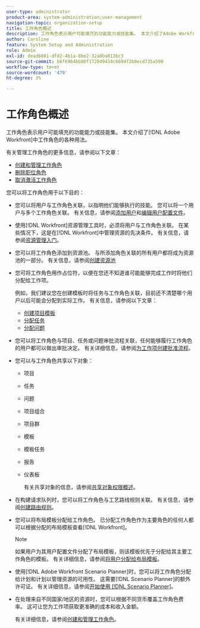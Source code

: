 ```yaml
---
user-type: administrator
product-area: system-administration;user-management
navigation-topic: organization-setup
title: 工作角色概述
description: 工作角色表示用户可能填充的功能能力或技能集。 本文介绍了Adobe Workfront中工作角色的各种用法。
author: Caroline
feature: System Setup and Administration
role: Admin
exl-id: dead6081-dfd2-4b1a-8be2-32a0ba813bc3
source-git-commit: b6f6964bb80f172849434c669df2b0ecd735a590
workflow-type: tm+mt
source-wordcount: '479'
ht-degree: 3%

---
```


# 工作角色概述

工作角色表示用户可能填充的功能能力或技能集。 本文介绍了[!DNL Adobe Workfront]中工作角色的各种用法。

有关管理工作角色的更多信息，请参阅以下文章：

* [创建和管理工作角色](../../../administration-and-setup/set-up-workfront/organizational-setup/create-manage-job-roles.md)
* [删除职位角色](../../../administration-and-setup/set-up-workfront/organizational-setup/delete-job-roles.md)
* [取消激活工作角色](../../../administration-and-setup/set-up-workfront/organizational-setup/deactivate-job-roles.md)

您可以将工作角色用于以下目的：

* 您可以将用户与工作角色关联，以指明他们能够执行的技能。 您可以将一个用户与多个工作角色关联。 有关信息，请参阅[添加用户](../../../administration-and-setup/add-users/create-and-manage-users/add-users.md)和[编辑用户配置文件](../../../administration-and-setup/add-users/create-and-manage-users/edit-a-users-profile.md)。
* 使用[!DNL Workfront]资源管理工具时，必须将用户与工作角色关联。 在某些情况下，这是在[!DNL Workfront]中管理资源的先决条件。 有关信息，请参阅[资源管理入门](../../../resource-mgmt/resource-mgmt-overview/get-started-resource-management.md)。
* 您可以将工作角色添加到资源池。 与所添加角色关联的所有用户都将成为资源池的一部分。 有关信息，请参阅[创建资源池](../../../resource-mgmt/resource-planning/resource-pools/create-resource-pools.md)
* 您可将工作角色用作占位符，以便在您还不知道谁可能能够完成工作时将他们分配给工作项。

  例如，我们建议您在创建模板时将任务与工作角色关联，目前还不清楚哪个用户以后可能会分配到实际工作。 有关信息，请参阅以下文章：

   * [创建项目模板](../../../manage-work/projects/create-and-manage-templates/create-template.md)
   * [分配任务](../../../manage-work/tasks/assign-tasks/assign-tasks.md)
   * [分配问题](../../../manage-work/issues/manage-issues/assign-issues.md)

* 您可以将工作角色与项目、任务或问题审批流程关联，任何能够履行工作角色的用户都可以做出审批决定。 有关详细信息，请参阅[为工作项创建批准流程](../../../administration-and-setup/customize-workfront/configure-approval-milestone-processes/create-approval-processes.md)。
* 您可以与工作角色共享以下对象：

   * 项目
   * 任务
   * 问题
   * 项目组合
   * 项目群
   * 模板
   * 模板任务
   * 报告
   * 仪表板

     有关共享对象的信息，请参阅[共享对象权限概述](../../../workfront-basics/grant-and-request-access-to-objects/sharing-permissions-on-objects-overview.md)。

* 在构建请求队列时，您可以将工作角色与工艺路线规则关联。 有关信息，请参阅[创建路由规则](../../../manage-work/requests/create-and-manage-request-queues/create-routing-rules.md)。
* 您可以将布局模板分配给工作角色。 已分配工作角色作为主要角色的任何人都可以根据分配的布局模板查看[!DNL Workfront]。

  >[!NOTE]
  >
  >如果用户为其用户配置文件分配了布局模板，则该模板优先于分配给其主要工作角色的模板。 有关详细信息，请参阅[将用户分配给布局模板](../../../administration-and-setup/customize-workfront/use-layout-templates/assign-users-to-layout-template.md)。

* 使用[!DNL Adobe Workfront Scenario Planner]时，您可以将工作角色分配给计划和计划以管理资源的可用性。 这需要[!DNL Scenario Planner]的额外许可证。 有关详细信息，请参阅[开始使用 [!DNL Scenario Planner]](../../../scenario-planner/get-started-with-scenario-planning.md)。
* 在处理来自不同国家/地区的资源时，您可以根据不同货币覆盖工作角色费率。 这可让您为工作项获取更准确的成本和收入金额。

  有关详细信息，请参阅[创建和管理工作角色](../../../administration-and-setup/set-up-workfront/organizational-setup/create-manage-job-roles.md)。
